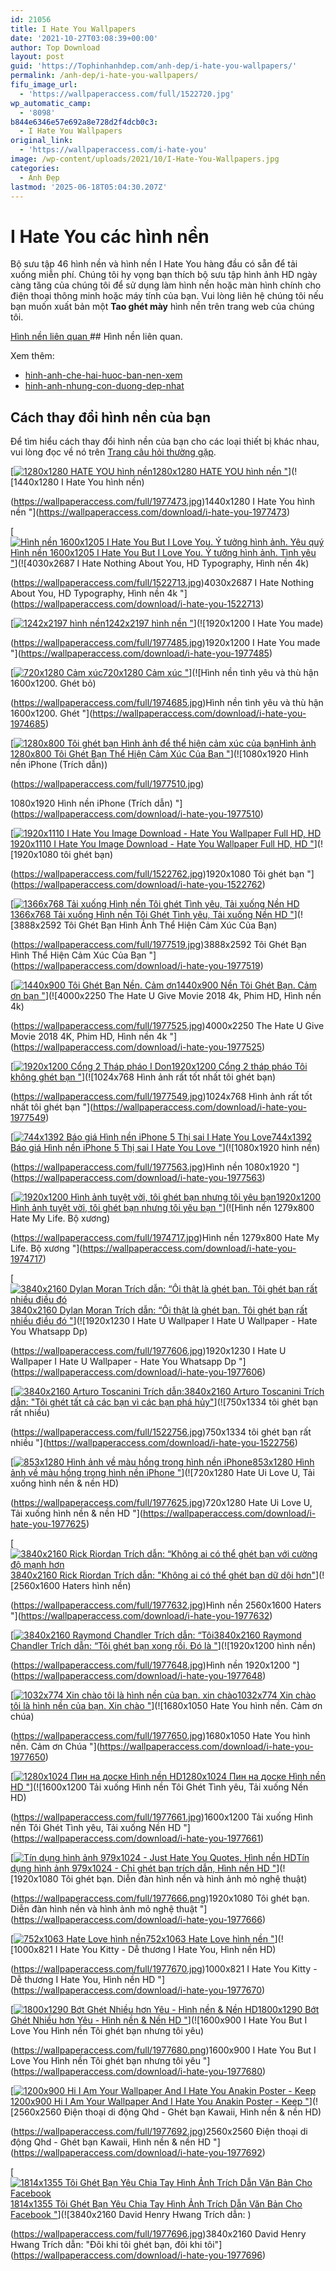 ```yaml
---
id: 21056
title: I Hate You Wallpapers
date: '2021-10-27T03:08:39+00:00'
author: Top Download
layout: post
guid: 'https://Tophinhanhdep.com/anh-dep/i-hate-you-wallpapers/'
permalink: /anh-dep/i-hate-you-wallpapers/
fifu_image_url:
  - 'https://wallpaperaccess.com/full/1522720.jpg'
wp_automatic_camp:
  - '8098'
b844e6346e57e692a8e728d2f4dcb0c3:
  - I Hate You Wallpapers
original_link:
  - 'https://wallpaperaccess.com/i-hate-you'
image: /wp-content/uploads/2021/10/I-Hate-You-Wallpapers.jpg
categories:
  - Ảnh Đẹp
lastmod: '2025-06-18T05:04:30.207Z'
---
```

# I Hate You các hình nền

Bộ sưu tập 46 hình nền và hình nền I Hate You hàng đầu có sẵn để tải xuống miễn phí. Chúng tôi hy vọng bạn thích bộ sưu tập hình ảnh HD ngày càng tăng của chúng tôi để sử dụng làm hình nền hoặc màn hình chính cho điện thoại thông minh hoặc máy tính của bạn. Vui lòng liên hệ chúng tôi nếu bạn muốn xuất bản một **Tao ghét mày** hình nền trên trang web của chúng tôi.

[Hình nền liên quan ](#related) ## Hình nền liên quan.

   
 Xem thêm:

   
- [hinh-anh-che-hai-huoc-ban-nen-xem](https://tophinhanhdep.com/anh-che/hinh-anh-che-hai-huoc-ban-nen-xem/)
- [hinh-anh-nhung-con-duong-dep-nhat](https://tophinhanhdep.com/hinh-nen-dep/hinh-anh-nhung-con-duong-dep-nhat/)

## Cách thay đổi hình nền của bạn

Để tìm hiểu cách thay đổi hình nền của bạn cho các loại thiết bị khác nhau, vui lòng đọc về nó trên [Trang câu hỏi thường gặp](https://tophinhanhdep.com/faq/).

  
[[![1280x1280 HATE YOU hình nền](https://wallpaperaccess.com/full/1522720.jpg)1280x1280 HATE YOU hình nền "](https://wallpaperaccess.com/download/i-hate-you-1522720)](![1440x1280 I Hate You hình nền)

(https://wallpaperaccess.com/full/1977473.jpg)1440x1280 I Hate You hình nền "](https://wallpaperaccess.com/download/i-hate-you-1977473)

[[![Hình nền 1600x1205 I Hate You But I Love You.  Ý tưởng hình ảnh.  Yêu quý](https://wallpaperaccess.com/full/1977475.jpg)Hình nền 1600x1205 I Hate You But I Love You. Ý tưởng hình ảnh. Tình yêu "](https://wallpaperaccess.com/download/i-hate-you-1977475)](![4030x2687 I Hate Nothing About You, HD Typography, Hình nền 4k)

(https://wallpaperaccess.com/full/1522713.jpg)4030x2687 I Hate Nothing About You, HD Typography, Hình nền 4k "](https://wallpaperaccess.com/download/i-hate-you-1522713)

[[![1242x2197 hình nền](https://wallpaperaccess.com/full/1977483.jpg)1242x2197 hình nền "](https://wallpaperaccess.com/download/i-hate-you-1977483)](![1920x1200 I Hate You made)

(https://wallpaperaccess.com/full/1977485.jpg)1920x1200 I Hate You made "](https://wallpaperaccess.com/download/i-hate-you-1977485)

[[![720x1280 Cảm xúc](https://wallpaperaccess.com/full/1522760.jpg)720x1280 Cảm xúc "](https://wallpaperaccess.com/download/i-hate-you-1522760)](![Hình nền tình yêu và thù hận 1600x1200.  Ghét bỏ)

(https://wallpaperaccess.com/full/1974685.jpg)Hình nền tình yêu và thù hận 1600x1200. Ghét "](https://wallpaperaccess.com/download/i-hate-you-1974685)

[[![1280x800 Tôi ghét bạn Hình ảnh để thể hiện cảm xúc của bạn](https://wallpaperaccess.com/full/1977506.jpg)Hình ảnh 1280x800 Tôi Ghét Bạn Thể Hiện Cảm Xúc Của Bạn "](https://wallpaperaccess.com/download/i-hate-you-1977506)](![1080x1920 Hình nền iPhone (Trích dẫn))

(https://wallpaperaccess.com/full/1977510.jpg)

1080x1920 Hình nền iPhone (Trích dẫn) "](https://wallpaperaccess.com/download/i-hate-you-1977510)

[[![1920x1110 I Hate You Image Download - Hate You Wallpaper Full HD, HD](https://wallpaperaccess.com/full/1977511.jpg)1920x1110 I Hate You Image Download - Hate You Wallpaper Full HD, HD "](https://wallpaperaccess.com/download/i-hate-you-1977511)](![1920x1080 tôi ghét bạn)

(https://wallpaperaccess.com/full/1522762.jpg)1920x1080 Tôi ghét bạn "](https://wallpaperaccess.com/download/i-hate-you-1522762)

[[![1366x768 Tải xuống Hình nền Tôi ghét Tình yêu, Tải xuống Nền HD](https://wallpaperaccess.com/full/1977515.jpg)1366x768 Tải xuống Hình nền Tôi Ghét Tình yêu, Tải xuống Nền HD "](https://wallpaperaccess.com/download/i-hate-you-1977515)](![3888x2592 Tôi Ghét Bạn Hình Ảnh Thể Hiện Cảm Xúc Của Bạn)

(https://wallpaperaccess.com/full/1977519.jpg)3888x2592 Tôi Ghét Bạn Hình Thể Hiện Cảm Xúc Của Bạn "](https://wallpaperaccess.com/download/i-hate-you-1977519)

[[![1440x900 Tôi Ghét Bạn Nền.  Cảm ơn](https://wallpaperaccess.com/full/1977523.jpg)1440x900 Nền Tôi Ghét Bạn. Cảm ơn bạn "](https://wallpaperaccess.com/download/i-hate-you-1977523)](![4000x2250 The Hate U Give Movie 2018 4k, Phim HD, Hình nền 4k)

(https://wallpaperaccess.com/full/1977525.jpg)4000x2250 The Hate U Give Movie 2018 4K, Phim HD, Hình nền 4k "](https://wallpaperaccess.com/download/i-hate-you-1977525)

[[![1920x1200 Cổng 2 Tháp pháo I Don](https://wallpaperaccess.com/full/1977541.jpg)1920x1200 Cổng 2 tháp pháo Tôi không ghét bạn "](https://wallpaperaccess.com/download/i-hate-you-1977541)](![1024x768 Hình ảnh rất tốt nhất tôi ghét bạn)

(https://wallpaperaccess.com/full/1977549.jpg)1024x768 Hình ảnh rất tốt nhất tôi ghét bạn "](https://wallpaperaccess.com/download/i-hate-you-1977549)

[[![744x1392 Báo giá Hình nền iPhone 5 Thị sai I Hate You Love](https://wallpaperaccess.com/full/1977558.jpg)744x1392 Báo giá Hình nền iPhone 5 Thị sai I Hate You Love "](https://wallpaperaccess.com/download/i-hate-you-1977558)](![1080x1920 hình nền)

(https://wallpaperaccess.com/full/1977563.jpg)Hình nền 1080x1920 "](https://wallpaperaccess.com/download/i-hate-you-1977563)

[[![1920x1200 Hình ảnh tuyệt vời, tôi ghét bạn nhưng tôi yêu bạn](https://wallpaperaccess.com/full/1977567.jpg)1920x1200 Hình ảnh tuyệt vời, tôi ghét bạn nhưng tôi yêu bạn "](https://wallpaperaccess.com/download/i-hate-you-1977567)](![Hình nền 1279x800 Hate My Life.  Bộ xương)

(https://wallpaperaccess.com/full/1974717.jpg)Hình nền 1279x800 Hate My Life. Bộ xương "](https://wallpaperaccess.com/download/i-hate-you-1974717)

[[![3840x2160 Dylan Moran Trích dẫn: “Ôi thật là ghét bạn.  Tôi ghét bạn rất nhiều điều đó](https://wallpaperaccess.com/full/1977592.jpg)3840x2160 Dylan Moran Trích dẫn: “Ôi thật là ghét bạn. Tôi ghét bạn rất nhiều điều đó "](https://wallpaperaccess.com/download/i-hate-you-1977592)](![1920x1230 I Hate U Wallpaper I Hate U Wallpaper - Hate You Whatsapp Dp)

(https://wallpaperaccess.com/full/1977606.jpg)1920x1230 I Hate U Wallpaper I Hate U Wallpaper - Hate You Whatsapp Dp "](https://wallpaperaccess.com/download/i-hate-you-1977606)

[[![3840x2160 Arturo Toscanini Trích dẫn: ](https://wallpaperaccess.com/full/1977611.jpg)3840x2160 Arturo Toscanini Trích dẫn: "Tôi ghét tất cả các bạn vì các bạn phá hủy"](https://wallpaperaccess.com/download/i-hate-you-1977611)](![750x1334 tôi ghét bạn rất nhiều)

(https://wallpaperaccess.com/full/1522756.jpg)750x1334 tôi ghét bạn rất nhiều "](https://wallpaperaccess.com/download/i-hate-you-1522756)

[[![853x1280 Hình ảnh về màu hồng trong hình nền iPhone](https://wallpaperaccess.com/full/1977622.jpg)853x1280 Hình ảnh về màu hồng trong hình nền iPhone "](https://wallpaperaccess.com/download/i-hate-you-1977622)](![720x1280 Hate Ui Love U, Tải xuống hình nền & nền HD)

(https://wallpaperaccess.com/full/1977625.jpg)720x1280 Hate Ui Love U, Tải xuống hình nền &amp; nền HD "](https://wallpaperaccess.com/download/i-hate-you-1977625)

[[![3840x2160 Rick Riordan Trích dẫn: “Không ai có thể ghét bạn với cường độ mạnh hơn](https://wallpaperaccess.com/full/1977627.jpg)3840x2160 Rick Riordan Trích dẫn: "Không ai có thể ghét bạn dữ dội hơn"](https://wallpaperaccess.com/download/i-hate-you-1977627)](![2560x1600 Haters hình nền)

(https://wallpaperaccess.com/full/1977632.jpg)Hình nền 2560x1600 Haters "](https://wallpaperaccess.com/download/i-hate-you-1977632)

[[![3840x2160 Raymond Chandler Trích dẫn: “Tôi](https://wallpaperaccess.com/full/1977643.jpg)3840x2160 Raymond Chandler Trích dẫn: “Tôi ghét bạn xong rồi. Đó là "](https://wallpaperaccess.com/download/i-hate-you-1977643)](![1920x1200 hình nền)

(https://wallpaperaccess.com/full/1977648.jpg)Hình nền 1920x1200 "](https://wallpaperaccess.com/download/i-hate-you-1977648)

[[![1032x774 Xin chào tôi là hình nền của bạn.  xin chào](https://wallpaperaccess.com/full/1977649.jpg)1032x774 Xin chào tôi là hình nền của bạn. Xin chào "](https://wallpaperaccess.com/download/i-hate-you-1977649)](![1680x1050 Hate You hình nền.  Cảm ơn chúa)

(https://wallpaperaccess.com/full/1977650.jpg)1680x1050 Hate You hình nền. Cảm ơn Chúa "](https://wallpaperaccess.com/download/i-hate-you-1977650)

[[![1280x1024 Пин на доске Hình nền HD](https://wallpaperaccess.com/full/1977658.png)1280x1024 Пин на доске Hình nền HD "](https://wallpaperaccess.com/download/i-hate-you-1977658)](![1600x1200 Tải xuống Hình nền Tôi Ghét Tình yêu, Tải xuống Nền HD)

(https://wallpaperaccess.com/full/1977661.jpg)1600x1200 Tải xuống Hình nền Tôi Ghét Tình yêu, Tải xuống Nền HD "](https://wallpaperaccess.com/download/i-hate-you-1977661)

[[![Tín dụng hình ảnh 979x1024 - Just Hate You Quotes, Hình nền HD](https://wallpaperaccess.com/full/1977663.jpg)Tín dụng hình ảnh 979x1024 - Chỉ ghét bạn trích dẫn, Hình nền HD "](https://wallpaperaccess.com/download/i-hate-you-1977663)](![1920x1080 Tôi ghét bạn.  Diễn đàn hình nền và hình ảnh mỏ nghệ thuật)

(https://wallpaperaccess.com/full/1977666.png)1920x1080 Tôi ghét bạn. Diễn đàn hình nền và hình ảnh mỏ nghệ thuật "](https://wallpaperaccess.com/download/i-hate-you-1977666)

[[![752x1063 Hate Love hình nền](https://wallpaperaccess.com/full/1977669.jpg)752x1063 Hate Love hình nền "](https://wallpaperaccess.com/download/i-hate-you-1977669)](![1000x821 I Hate You Kitty - Dễ thương I Hate You, Hình nền HD)

(https://wallpaperaccess.com/full/1977670.jpg)1000x821 I Hate You Kitty - Dễ thương I Hate You, Hình nền HD "](https://wallpaperaccess.com/download/i-hate-you-1977670)

[[![1800x1290 Bớt Ghét Nhiều hơn Yêu - Hình nền & Nền HD](https://wallpaperaccess.com/full/1977674.jpg)1800x1290 Bớt Ghét Nhiều hơn Yêu - Hình nền &amp; Nền HD "](https://wallpaperaccess.com/download/i-hate-you-1977674)](![1600x900 I Hate You But I Love You Hình nền Tôi ghét bạn nhưng tôi yêu)

(https://wallpaperaccess.com/full/1977680.png)1600x900 I Hate You But I Love You Hình nền Tôi ghét bạn nhưng tôi yêu "](https://wallpaperaccess.com/download/i-hate-you-1977680)

[[![1200x900 Hi I Am Your Wallpaper And I Hate You Anakin Poster - Keep](https://wallpaperaccess.com/full/1977686.png)1200x900 Hi I Am Your Wallpaper And I Hate You Anakin Poster - Keep "](https://wallpaperaccess.com/download/i-hate-you-1977686)](![2560x2560 Điện thoại di động Qhd - Ghét bạn Kawaii, Hình nền & nền HD)

(https://wallpaperaccess.com/full/1977692.jpg)2560x2560 Điện thoại di động Qhd - Ghét bạn Kawaii, Hình nền &amp; nền HD "](https://wallpaperaccess.com/download/i-hate-you-1977692)

[[![1814x1355 Tôi Ghét Bạn Yêu Chia Tay Hình Ảnh Trích Dẫn Văn Bản Cho Facebook](https://wallpaperaccess.com/full/1977694.jpg)1814x1355 Tôi Ghét Bạn Yêu Chia Tay Hình Ảnh Trích Dẫn Văn Bản Cho Facebook "](https://wallpaperaccess.com/download/i-hate-you-1977694)](![3840x2160 David Henry Hwang Trích dẫn: )

(https://wallpaperaccess.com/full/1977696.jpg)3840x2160 David Henry Hwang Trích dẫn: "Đôi khi tôi ghét bạn, đôi khi tôi"](https://wallpaperaccess.com/download/i-hate-you-1977696)
